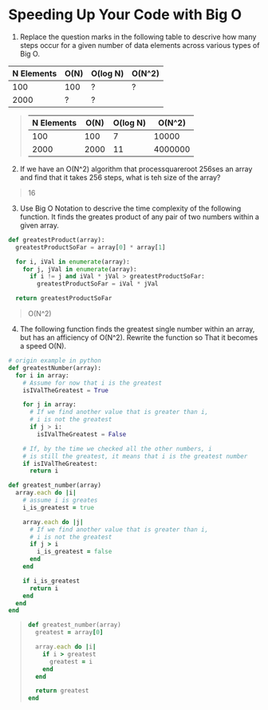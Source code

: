 # Speeding Up Your Code with Big O

1. Replace the question marks in the following table to descrive how many steps occur for a given number of data elements across various types of Big O.

| N Elements | O(N) | O(log N) | O(N^2) |
|------------|------|----------|--------|
| 100        | 100  | ?        | ?      |
| 2000       | ?    | ?        |        |

  > | N Elements | O(N) | O(log N) | O(N^2)  |
  > |------------|------|----------|---------|
  > | 100        | 100  | 7        | 10000   |
  > | 2000       | 2000 | 11       | 4000000 |

2. If we have an O(N^2) algorithm that processquareroot 256ses an array and find that it takes 256 steps, what is teh size of the array?
  > 16

3. Use Big O Notation to descrive the time complexity of the following function. It finds the greates product of any pair of two numbers within a given array.
``` python
def greatestProduct(array):
  greatestProductSoFar = array[0] * array[1]

  for i, iVal in enumerate(array):
    for j, jVal in enumerate(array):
      if i != j and iVal * jVal > greatestProductSoFar:
        greatestProductSoFar = iVal * jVal

  return greatestProductSoFar
```
  > O(N^2)


4. The following function finds the greatest single number within an array, but has an afficiency of O(N^2). Rewrite the function so That it becomes a speed O(N).
``` python
# origin example in python
def greatestNumber(array):
  for i in array:
    # Assume for now that i is the greatest
    isIValTheGreatest = True

    for j in array:
      # If we find another value that is greater than i,
      # i is not the greatest
      if j > i:
        isIValTheGreatest = False

    # If, by the time we checked all the other numbers, i
    # is still the greatest, it means that i is the greatest number
    if isIValTheGreatest:
      return i

```

``` ruby
def greatest_number(array)
  array.each do |i|
    # assume i is greates
    i_is_greatest = true

    array.each do |j|
      # If we find another value that is greater than i,
      # i is not the greatest
      if j > i
        i_is_greatest = false
      end
    end

    if i_is_greatest
      return i
    end
  end
end
```

  > ``` ruby
  > def greatest_number(array)
  >   greatest = array[0]
  > 
  >   array.each do |i|
  >     if i > greatest
  >       greatest = i
  >     end
  >   end
  > 
  >   return greatest
  > end
  > ```
